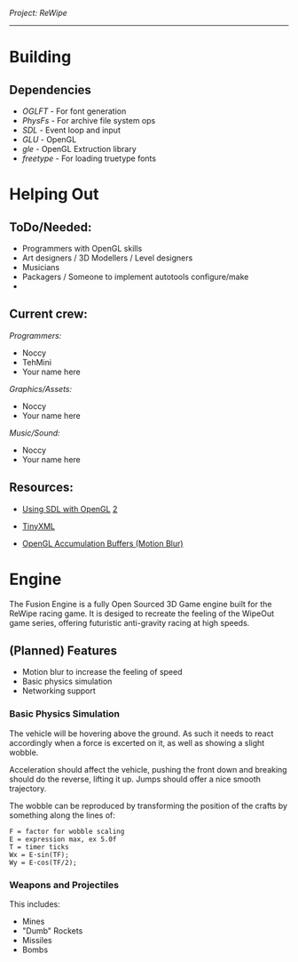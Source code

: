 
*Project: ReWipe*

-----



# Building

## Dependencies

  - *OGLFT* - For font generation
  - *PhysFs* - For archive file system ops
  - *SDL* - Event loop and input
  - *GLU* - OpenGL
  - *gle* - OpenGL Extruction library
  - *freetype* - For loading truetype fonts



# Helping Out

## ToDo/Needed:

  - Programmers with OpenGL skills
  - Art designers / 3D Modellers / Level designers
  - Musicians
  - Packagers / Someone to implement autotools configure/make
  - 
  
## Current crew:

*Programmers:*
  - Noccy
  - TehMini
  - Your name here

*Graphics/Assets:*
  - Noccy
  - Your name here

*Music/Sound:*
  - Noccy
  - Your name here

## Resources:

  - [Using SDL with OpenGL](http://content.gpwiki.org/index.php/SDL:Tutorials:Using_SDL_with_OpenGL)
     [2](http://osdl.sourceforge.net/main/documentation/rendering/SDL-openGL.html)

  - [TinyXML](http://www.grinninglizard.com/tinyxmldocs/tutorial0.html)

  - [OpenGL Accumulation Buffers (Motion Blur)](http://r3dux.org/2010/10/how-to-draw-motion-blur-trails-using-the-accumulation-buffer-in-opengl/)



# Engine

The Fusion Engine is a fully Open Sourced 3D Game engine built for the
ReWipe racing game. It is desiged to recreate the feeling of the WipeOut
game series, offering futuristic anti-gravity racing at high speeds.

## (Planned) Features

  - Motion blur to increase the feeling of speed
  - Basic physics simulation
  - Networking support

### Basic Physics Simulation

The vehicle will be hovering above the ground. As such it needs to react
accordingly when a force is excerted on it, as well as showing a slight
wobble.

Acceleration should affect the vehicle, pushing the front down and 
breaking should do the reverse, lifting it up. Jumps should offer a
nice smooth trajectory.

The wobble can be reproduced by transforming the position of the crafts
by something along the lines of:

    F = factor for wobble scaling
    E = expression max, ex 5.0f
    T = timer ticks
    Wx = E·sin(TF);
    Wy = E·cos(TF/2);

### Weapons and Projectiles

This includes:

  * Mines
  * "Dumb" Rockets
  * Missiles
  * Bombs
